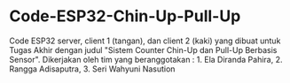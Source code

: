 # Code-ESP32-Chin-Up-Pull-Up
Code ESP32 server, client 1 (tangan), dan client 2 (kaki) yang dibuat untuk Tugas Akhir dengan judul "Sistem Counter Chin-Up dan Pull-Up Berbasis Sensor". Dikerjakan oleh tim yang beranggotakan : 1. Ela Diranda Pahira, 2. Rangga Adisaputra, 3. Seri Wahyuni Nasution
